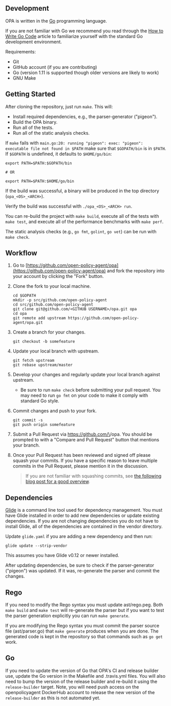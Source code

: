 ## Development

OPA is written in the [Go](https://golang.org) programming language.

If you are not familiar with Go we recommend you read through the [How to Write Go
Code](https://golang.org/doc/code.html) article to familiarize yourself with the standard Go development environment.

Requirements:

- Git
- GitHub account (if you are contributing)
- Go (version 1.11 is supported though older versions are likely to work)
- GNU Make

## Getting Started

After cloning the repository, just run `make`. This will:

- Install required dependencies, e.g., the parser-generator ("pigeon").
- Build the OPA binary.
- Run all of the tests.
- Run all of the static analysis checks.

If `make` fails with `main.go:20: running "pigeon": exec: "pigeon":
executable file not found in $PATH` make sure that `$GOPATH/bin` is
in `$PATH`. If `$GOPATH` is undefined, it defaults to
`$HOME/go/bin`:

```
export PATH=$PATH:$GOPATH/bin

# OR

export PATH=$PATH:$HOME/go/bin
```

If the build was successful, a binary will be produced in the top directory (`opa_<OS>_<ARCH>`).

Verify the build was successful with `./opa_<OS>_<ARCH> run`.

You can re-build the project with `make build`, execute all of the tests
with `make test`, and execute all of the performance benchmarks with `make perf`.

The static analysis checks (e.g., `go fmt`, `golint`, `go vet`) can be run
with `make check`.

## Workflow

1. Go to [https://github.com/open-policy-agent/opa](https://github.com/open-policy-agent/opa) and fork the repository
   into your account by clicking the "Fork" button.

1. Clone the fork to your local machine.

    ```
    cd $GOPATH
    mkdir -p src/github.com/open-policy-agent
    cd src/github.com/open-policy-agent
    git clone git@github.com/<GITHUB USERNAME>/opa.git opa
    cd opa
    git remote add upstream https://github.com/open-policy-agent/opa.git
    ```

1. Create a branch for your changes.

    ```
    git checkout -b somefeature
    ```

1. Update your local branch with upstream.

    ```
    git fetch upstream
    git rebase upstream/master
    ```

1. Develop your changes and regularly update your local branch against upstream.

    - Be sure to run `make check` before submitting your pull request. You
      may need to run `go fmt` on your code to make it comply with standard Go
      style.

1. Commit changes and push to your fork.

    ```
    git commit -s
    git push origin somefeature
    ```

1. Submit a Pull Request via https://github.com/\<GITHUB USERNAME>/opa. You
   should be prompted to with a "Compare and Pull Request" button that
   mentions your branch.

1. Once your Pull Request has been reviewed and signed off please squash your
   commits. If you have a specific reason to leave multiple commits in the
   Pull Request, please mention it in the discussion.

   > If you are not familiar with squashing commits, see [the following blog post for a good overview](http://gitready.com/advanced/2009/02/10/squashing-commits-with-rebase.html).

## Dependencies

[Glide](https://github.com/Masterminds/glide) is a command line tool used for
dependency management. You must have Glide installed in order to add new
dependencies or update existing dependencies. If you are not changing
dependencies you do not have to install Glide, all of the dependencies are
contained in the vendor directory.

Update `glide.yaml` if you are adding a new dependency and then run:

```
glide update --strip-vendor
```

This assumes you have Glide v0.12 or newer installed.

After updating dependencies, be sure to check if the parser-generator ("pigeon")
was updated. If it was, re-generate the parser and commit the changes.

## Rego

If you need to modify the Rego syntax you must update ast/rego.peg. Both `make
build` and `make test` will re-generate the parser but if you want to test the
parser generation explicitly you can run `make generate`.

If you are modifying the Rego syntax you must commit the parser source file
(ast/parser.go) that `make generate` produces when you are done. The generated
code is kept in the repository so that commands such as `go get` work.

## Go

If you need to update the version of Go that OPA's CI and release
builder use, update the Go version in the Makefile and .travis.yml
files. You will also need to bump the version of the release builder
and re-build it using the `release-builder` target. Note, you will
need push access on the openpolicyagent DockerHub account to release
the new version of the `release-builder` as this is not automated yet.
